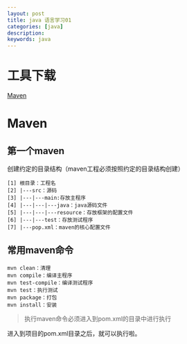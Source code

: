 ```yaml
---
layout: post
title: java 语言学习01
categories: [java]
description: 
keywords: java 
---
```



# 工具下载

[Maven](https://www.liaoxuefeng.com/wiki/1252599548343744/1309301178105890)


# Maven 

## 第一个maven
创建约定的目录结构（maven工程必须按照约定的目录结构创建）

```dotnetcli
[1] 根目录：工程名
[2] |---src：源码
[3] |---|---main:存放主程序
[4] |---|---|---java：java源码文件
[5] |---|---|---resource：存放框架的配置文件
[6] |---|---test：存放测试程序
[7] |---pop.xml：maven的核心配置文件
```

## 常用maven命令

```
mvn clean：清理
mvn compile：编译主程序
mvn test-compile：编译测试程序
mvn test：执行测试
mvn package：打包
mvn install：安装
```

> 执行maven命令必须进入到pom.xml的目录中进行执行

进入到项目的pom.xml目录之后，就可以执行啦。


